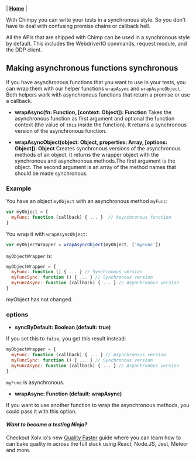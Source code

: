 | **[Home](/chimpy)** |

With Chimpy you can write your tests in a synchronous style. So you don't have to deal with confusing promise chains or callback hell.

All the APIs that are shipped with Chimp can be used in a synchronous style by default. This includes the WebdriverIO commands, request module, and the DDP client.

## Making asynchronous functions synchronous

If you have asynchronous functions that you want to use in your tests, you can wrap them with our helper functions `wrapAsync` and `wrapAsyncObject`. Both helpers work with asynchronous functions that return a promise or use a callback.

* **wrapAsync(fn: Function, [context: Object]): Function**
  Takes the asynchronous function as first argument and optional the function context (the value of `this` inside the function). It returns a synchronous version of the asynchronous function.

* **wrapAsyncObject(object: Object, properties: Array, [options: Object]): Object**
  Creates synchronous versions of the asynchronous methods of an object. It returns the wrapper object with the synchronous and asynchronous methods.The first argument is the object. The second argument is an array of the method names that should be made synchronous.

### Example

You have an object `myObject` with an asynchronous method `myFunc`:

```javascript
var myObject = {
  myFunc: function (callback) { ... }  // Asynchronous function
}
```

You wrap it with `wrapAsyncObject`:

```javascript
var myObjectWrapper = wrapAsyncObject(myObject, ['myFunc'])
```

`myObjectWrapper` is:

```javascript
myObjectWrapper = {
  myFunc: function () { ... } // Synchronous version
  myFuncSync: function () { ... } // Synchronous version
  myFuncAsync: function (callback) { ... } // Asynchronous version
}
```

myObject has not changed.

### options

* **syncByDefault: Boolean (default: true)**

If you set this to `false`, you get this result instead:

```javascript
myObjectWrapper = {
  myFunc: function (callback) { ... } // Asynchronous version
  myFuncSync: function () { ... } // Synchronous version
  myFuncAsync: function (callback) { ... } // Asynchronous version
}
```

`myFunc` is asynchronous.

* **wrapAsync: Function (default: wrapAsync)**

If you want to use another function to wrap the asynchronous methods, you could pass it with this option.

#### *Want to become a testing Ninja?*

Checkout Xolv.io's new [Quality Faster](https://www.qualityfaster.com/?utm_source=XolvOSS&utm_medium=OSSDocs&utm_content=ChimpRM-Home&utm_campaign=QFLaunch) guide where you can learn how to can bake quality in across the full stack using React, Node.JS, Jest, Meteor and more.